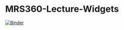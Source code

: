 # MRS360-Lecture-Widgets

[![Binder](http://mybinder.org/badge.svg)](http://mybinder.org:/repo/simonbiggs/mrs360-lecture-widgets)

